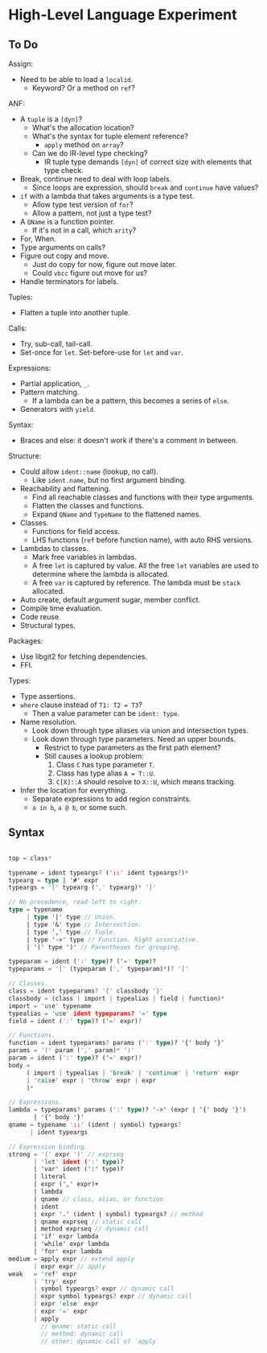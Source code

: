 # High-Level Language Experiment

## To Do

Assign:
- Need to be able to load a `localid`.
  - Keyword? Or a method on `ref`?

ANF:
- A `tuple` is a `[dyn]`?
  - What's the allocation location?
  - What's the syntax for tuple element reference?
    - `apply` method on `array`?
  - Can we do IR-level type checking?
    - IR tuple type demands `[dyn]` of correct size with elements that type check.
- Break, continue need to deal with loop labels.
  - Since loops are expression, should `break` and `continue` have values?
- `if` with a lambda that takes arguments is a type test.
  - Allow type test version of `for`?
  - Allow a pattern, not just a type test?
- A `QName` is a function pointer.
  - If it's not in a call, which `arity`?
- For, When.
- Type arguments on calls?
- Figure out copy and move.
  - Just do copy for now, figure out move later.
  - Could `vbcc` figure out move for us?
- Handle terminators for labels.

Tuples:
- Flatten a tuple into another tuple.

Calls:
- Try, sub-call, tail-call.
- Set-once for `let`. Set-before-use for `let` and `var`.

Expressions:
- Partial application, `_`.
- Pattern matching.
  - If a lambda can be a pattern, this becomes a series of `else`.
- Generators with `yield`.

Syntax:
- Braces and else: it doesn't work if there's a comment in between.

Structure:
- Could allow `ident::name` (lookup, no call).
  - Like `ident.name`, but no first argument binding.
- Reachability and flattening.
  - Find all reachable classes and functions with their type arguments.
  - Flatten the classes and functions.
  - Expand `QName` and `TypeName` to the flattened names.
- Classes.
  - Functions for field access.
  - LHS functions (`ref` before function name), with auto RHS versions.
- Lambdas to classes.
  - Mark free variables in lambdas.
  - A free `let` is captured by value. All the free `let` variables are used to determine where the lambda is allocated.
  - A free `var` is captured by reference. The lambda must be `stack` allocated.
- Auto create, default argument sugar, member conflict.
- Compile time evaluation.
- Code reuse.
- Structural types.

Packages:
- Use libgit2 for fetching dependencies.
- FFI.

Types:
- Type assertions.
- `where` clause instead of `T1: T2 = T3`?
  - Then a value parameter can be `ident: type`.
- Name resolution.
  - Look down through type aliases via union and intersection types.
  - Look down through type parameters. Need an upper bounds.
    - Restrict to type parameters as the first path element?
    - Still causes a lookup problem:
      1. Class `C` has type parameter `T`.
      2. Class has type alias `A = T::U`.
      3. `C[X]::A` should resolve to `X::U`, which means tracking.
- Infer the location for everything.
  - Separate expressions to add region constraints.
  - `a in b`, `a @ b`, or some such.

## Syntax

```rs

top = class*

typename = ident typeargs? ('::' ident typeargs?)*
typearg = type | '#' expr
typeargs = '[' typearg (',' typearg)* ']'

// No precedence, read left to right.
type = typename
     | type '|' type // Union.
     | type '&' type // Intersection.
     | type ',' type // Tuple.
     | type '->' type // Function. Right associative.
     | '(' type ')' // Parentheses for grouping.

typeparam = ident (':' type)? ('=' type)?
typeparams = '[' (typeparam (',' typeparam)*)? ']'

// Classes.
class = ident typeparams? '{' classbody '}'
classbody = (class | import | typealias | field | function)*
import = 'use' typename
typealias = 'use' ident typeparams? '=' type
field = ident (':' type)? ('=' expr)?

// Functions.
function = ident typeparams? params (':' type)? '{' body '}'
params = '(' param (',' param)* ')'
param = ident (':' type)? ('=' expr)?
body =
     ( import | typealias | 'break' | 'continue' | 'return' expr
     | 'raise' expr | 'throw' expr | expr
     )*

// Expressions.
lambda = typeparams? params (':' type)? '->' (expr | '{' body '}')
       | '{' body '}'
qname = typename '::' (ident | symbol) typeargs?
      | ident typeargs

// Expression binding.
strong = '(' expr ')' // exprseq
       | 'let' ident (':' type)?
       | 'var' ident (':' type)?
       | literal
       | expr (',' expr)+
       | lambda
       | qname // class, alias, or function
       | ident
       | expr '.' (ident | symbol) typeargs? // method
       | qname exprseq // static call
       | method exprseq // dynamic call
       | 'if' expr lambda
       | 'while' expr lambda
       | 'for' expr lambda
medium = apply expr // extend apply
       | expr expr // apply
weak   = 'ref' expr
       | 'try' expr
       | symbol typeargs? expr // dynamic call
       | expr symbol typeargs? expr // dynamic call
       | expr 'else' expr
       | expr '=' expr
       | apply
         // qname: static call
         // method: dynamic call
         // other: dynamic call of `apply`

```
